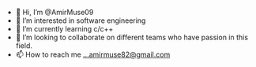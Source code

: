- 👋 Hi, I’m @AmirMuse09 
- 👀 I’m interested in software engineering 
- 🌱 I’m currently learning c/c++
- 💞️ I’m looking to collaborate on different teams who have passion in this field.
- 📫 How to reach me ...amirmuse82@gmail.com

<!---
AmirMuse09/AmirMuse09 is a ✨ special ✨ repository because its `README.md` (this file) appears on your GitHub profile.
You can click the Preview link to take a look at your changes.
--->
